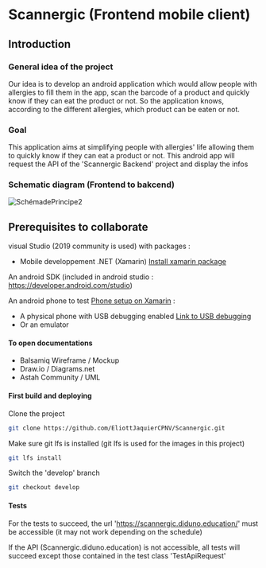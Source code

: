 

# Scannergic (Frontend mobile client)
## Introduction

### General idea of the project

Our idea is to develop an android application which would allow people with allergies to fill them in the app, scan the barcode of a product and quickly know if they can eat the product or not. So the application knows, according to the different allergies, which product can be eaten or not.

### Goal

This application aims at simplifying people with allergies' life allowing them to quickly know if they can eat a product or not.
This android app will request the API of the 'Scannergic Backend' project and display the infos

### Schematic diagram (Frontend to bakcend)

![SchémadePrincipe2](https://user-images.githubusercontent.com/61775725/141955527-72237c5a-a55d-431d-a332-4cf52c142d89.png)

## Prerequisites to collaborate 
visual Studio (2019 community is used) with packages :
 - Mobile developpement .NET (Xamarin) [Install xamarin package](https://dotnet.microsoft.com/en-us/learn/xamarin/hello-world-tutorial/install)

An android SDK (included in android studio : https://developer.android.com/studio)

An android phone to test [Phone setup on Xamarin](https://dotnet.microsoft.com/en-us/learn/xamarin/hello-world-tutorial/devicesetup) :
 - A physical phone with USB debugging enabled [Link to USB debugging](https://www.frandroid.com/comment-faire/tutoriaux/229753_questcequelemodedebogageusb)
 - Or an emulator 

#### To open documentations
- Balsamiq Wireframe / Mockup
- Draw.io / Diagrams.net
- Astah Community / UML

#### First build and deploying
Clone the project
``` bash
git clone https://github.com/EliottJaquierCPNV/Scannergic.git
```
Make sure git lfs is installed (git lfs is used for the images in this project)
``` bash
git lfs install
```
Switch the 'develop' branch
``` bash
git checkout develop
```

#### Tests
For the tests to succeed, the url 'https://scannergic.diduno.education/' must be accessible (it may not work depending on the schedule)

If the API (Scannergic.diduno.education) is not accessible, all tests will succeed except those contained in the test class 'TestApiRequest'
